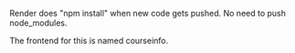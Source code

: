 Render does "npm install" when new code gets pushed. No need to push node_modules.

The frontend for this is named courseinfo.
